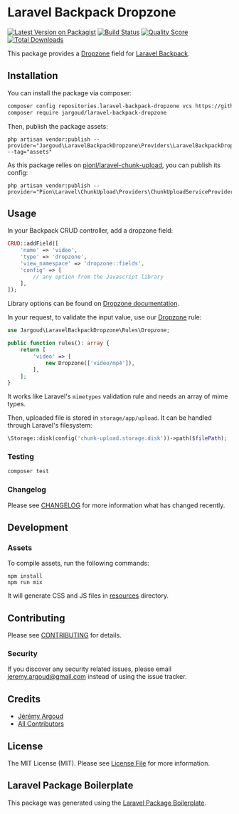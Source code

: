 # Laravel Backpack Dropzone

[![Latest Version on Packagist](https://img.shields.io/packagist/v/jargoud/laravel-backpack-dropzone.svg?style=flat-square)](https://packagist.org/packages/jargoud/laravel-backpack-dropzone)
[![Build Status](https://img.shields.io/travis/jargoud/laravel-backpack-dropzone/master.svg?style=flat-square)](https://travis-ci.org/jargoud/laravel-backpack-dropzone)
[![Quality Score](https://img.shields.io/scrutinizer/g/jargoud/laravel-backpack-dropzone.svg?style=flat-square)](https://scrutinizer-ci.com/g/jargoud/laravel-backpack-dropzone)
[![Total Downloads](https://img.shields.io/packagist/dt/jargoud/laravel-backpack-dropzone.svg?style=flat-square)](https://packagist.org/packages/jargoud/laravel-backpack-dropzone)

This package provides a [Dropzone](https://www.dropzonejs.com/) field
for [Laravel Backpack](http://backpackforlaravel.com).

## Installation

You can install the package via composer:

```bash
composer config repositories.laravel-backpack-dropzone vcs https://github.com/jargoud/laravel-backpack-dropzone.git
composer require jargoud/laravel-backpack-dropzone
```

Then, publish the package assets:

```shell
php artisan vendor:publish --provider="Jargoud\LaravelBackpackDropzone\Providers\LaravelBackpackDropzoneServiceProvider" --tag="assets"
```

As this package relies on [pionl/laravel-chunk-upload](https://github.com/pionl/laravel-chunk-upload), you can publish
its config:

```shell
php artisan vendor:publish --provider="Pion\Laravel\ChunkUpload\Providers\ChunkUploadServiceProvider"
```

## Usage

In your Backpack CRUD controller, add a dropzone field:

``` php
CRUD::addField([
    'name' => 'video',
    'type' => 'dropzone',
    'view_namespace' => 'dropzone::fields',
    'config' => [
        // any option from the Javascript library
    ],
]);
```

Library options can be found on [Dropzone documentation](https://www.dropzonejs.com/#configuration-options).

In your request, to validate the input value, use our [Dropzone](./src/Rules/Dropzone.php) rule:

```php
use Jargoud\LaravelBackpackDropzone\Rules\Dropzone;

public function rules(): array {
    return [
        'video' => [
            new Dropzone(['video/mp4']),
        ],
    ];
}
```

It works like Laravel's `mimetypes` validation rule and needs an array of mime types.

Then, uploaded file is stored in `storage/app/upload`. It can be handled through Laravel's filesystem:

```php
\Storage::disk(config('chunk-upload.storage.disk'))->path($filePath);
```

### Testing

``` bash
composer test
```

### Changelog

Please see [CHANGELOG](CHANGELOG.md) for more information what has changed recently.

## Development

### Assets

To compile assets, run the following commands:

```shell
npm install
npm run mix
```

It will generate CSS and JS files in [resources](./resources) directory.

## Contributing

Please see [CONTRIBUTING](CONTRIBUTING.md) for details.

### Security

If you discover any security related issues, please email jeremy.argoud@gmail.com instead of using the issue tracker.

## Credits

- [Jérémy Argoud](https://github.com/jargoud)
- [All Contributors](../../contributors)

## License

The MIT License (MIT). Please see [License File](LICENSE.md) for more information.

## Laravel Package Boilerplate

This package was generated using the [Laravel Package Boilerplate](https://laravelpackageboilerplate.com).

